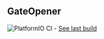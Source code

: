 ## GateOpener
![PlatformIO CI](https://github.com/LaughingOakFarm/GateOpener/workflows/PlatformIO%20CI/badge.svg) - [See last build](https://github.com/LaughingOakFarm/GateOpener/actions)
